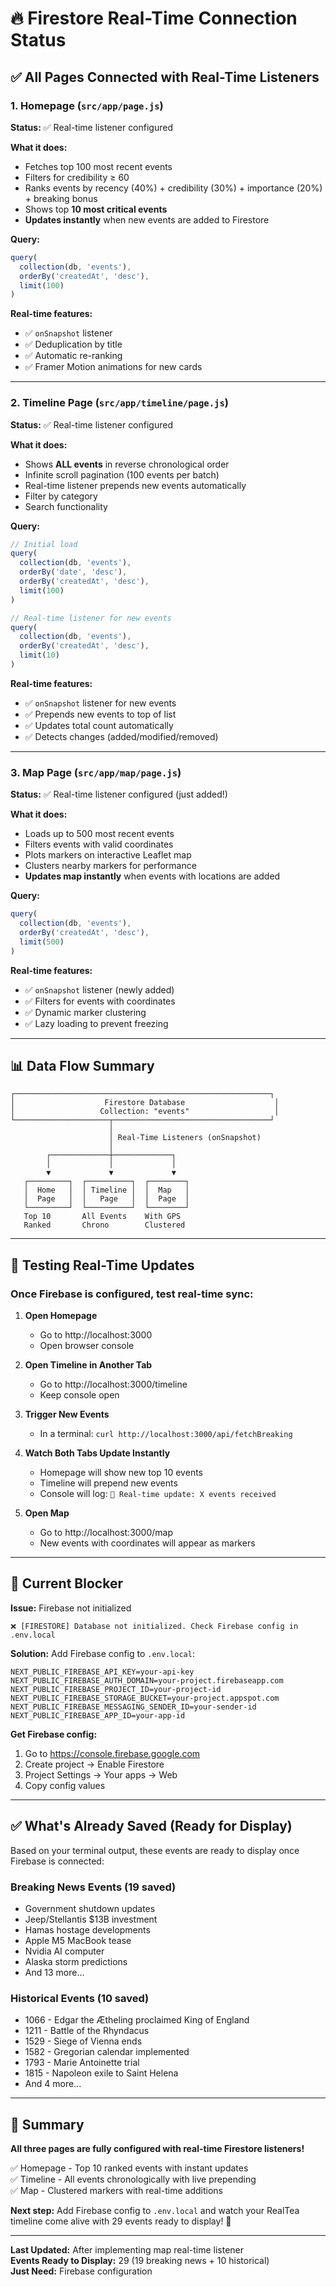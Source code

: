 # 🔥 Firestore Real-Time Connection Status

## ✅ All Pages Connected with Real-Time Listeners

### 1. **Homepage** (`src/app/page.js`)
**Status:** ✅ Real-time listener configured

**What it does:**
- Fetches top 100 most recent events
- Filters for credibility ≥ 60
- Ranks events by recency (40%) + credibility (30%) + importance (20%) + breaking bonus
- Shows top **10 most critical events**
- **Updates instantly** when new events are added to Firestore

**Query:**
```javascript
query(
  collection(db, 'events'),
  orderBy('createdAt', 'desc'),
  limit(100)
)
```

**Real-time features:**
- ✅ `onSnapshot` listener
- ✅ Deduplication by title
- ✅ Automatic re-ranking
- ✅ Framer Motion animations for new cards

---

### 2. **Timeline Page** (`src/app/timeline/page.js`)
**Status:** ✅ Real-time listener configured

**What it does:**
- Shows **ALL events** in reverse chronological order
- Infinite scroll pagination (100 events per batch)
- Real-time listener prepends new events automatically
- Filter by category
- Search functionality

**Query:**
```javascript
// Initial load
query(
  collection(db, 'events'),
  orderBy('date', 'desc'),
  orderBy('createdAt', 'desc'),
  limit(100)
)

// Real-time listener for new events
query(
  collection(db, 'events'),
  orderBy('createdAt', 'desc'),
  limit(10)
)
```

**Real-time features:**
- ✅ `onSnapshot` listener for new events
- ✅ Prepends new events to top of list
- ✅ Updates total count automatically
- ✅ Detects changes (added/modified/removed)

---

### 3. **Map Page** (`src/app/map/page.js`)
**Status:** ✅ Real-time listener configured (just added!)

**What it does:**
- Loads up to 500 most recent events
- Filters events with valid coordinates
- Plots markers on interactive Leaflet map
- Clusters nearby markers for performance
- **Updates map instantly** when events with locations are added

**Query:**
```javascript
query(
  collection(db, 'events'),
  orderBy('createdAt', 'desc'),
  limit(500)
)
```

**Real-time features:**
- ✅ `onSnapshot` listener (newly added)
- ✅ Filters for events with coordinates
- ✅ Dynamic marker clustering
- ✅ Lazy loading to prevent freezing

---

## 📊 Data Flow Summary

```
┌─────────────────────────────────────────────────────────┐
│                    Firestore Database                    │
│                   Collection: "events"                   │
└─────────────────────┬───────────────────────────────────┘
                      │
                      │ Real-Time Listeners (onSnapshot)
                      │
        ┌─────────────┼─────────────┐
        │             │             │
        ▼             ▼             ▼
   ┌─────────┐  ┌──────────┐  ┌────────┐
   │  Home   │  │ Timeline │  │  Map   │
   │  Page   │  │   Page   │  │  Page  │
   └─────────┘  └──────────┘  └────────┘
   Top 10       All Events    With GPS
   Ranked       Chrono        Clustered
```

---

## 🧪 Testing Real-Time Updates

### Once Firebase is configured, test real-time sync:

1. **Open Homepage**
   - Go to http://localhost:3000
   - Open browser console

2. **Open Timeline in Another Tab**
   - Go to http://localhost:3000/timeline
   - Keep console open

3. **Trigger New Events**
   - In a terminal: `curl http://localhost:3000/api/fetchBreaking`
   
4. **Watch Both Tabs Update Instantly**
   - Homepage will show new top 10 events
   - Timeline will prepend new events
   - Console will log: `🔄 Real-time update: X events received`

5. **Open Map**
   - Go to http://localhost:3000/map
   - New events with coordinates will appear as markers

---

## 🔧 Current Blocker

**Issue:** Firebase not initialized
```
❌ [FIRESTORE] Database not initialized. Check Firebase config in .env.local
```

**Solution:** Add Firebase config to `.env.local`:

```env
NEXT_PUBLIC_FIREBASE_API_KEY=your-api-key
NEXT_PUBLIC_FIREBASE_AUTH_DOMAIN=your-project.firebaseapp.com
NEXT_PUBLIC_FIREBASE_PROJECT_ID=your-project-id
NEXT_PUBLIC_FIREBASE_STORAGE_BUCKET=your-project.appspot.com
NEXT_PUBLIC_FIREBASE_MESSAGING_SENDER_ID=your-sender-id
NEXT_PUBLIC_FIREBASE_APP_ID=your-app-id
```

**Get Firebase config:**
1. Go to https://console.firebase.google.com
2. Create project → Enable Firestore
3. Project Settings → Your apps → Web
4. Copy config values

---

## ✅ What's Already Saved (Ready for Display)

Based on your terminal output, these events are ready to display once Firebase is connected:

### Breaking News Events (19 saved)
- Government shutdown updates
- Jeep/Stellantis $13B investment
- Hamas hostage developments
- Apple M5 MacBook tease
- Nvidia AI computer
- Alaska storm predictions
- And 13 more...

### Historical Events (10 saved)
- 1066 - Edgar the Ætheling proclaimed King of England
- 1211 - Battle of the Rhyndacus
- 1529 - Siege of Vienna ends
- 1582 - Gregorian calendar implemented
- 1793 - Marie Antoinette trial
- 1815 - Napoleon exile to Saint Helena
- And 4 more...

---

## 🎉 Summary

**All three pages are fully configured with real-time Firestore listeners!**

✅ Homepage - Top 10 ranked events with instant updates  
✅ Timeline - All events chronologically with live prepending  
✅ Map - Clustered markers with real-time additions  

**Next step:** Add Firebase config to `.env.local` and watch your RealTea timeline come alive with 29 events ready to display! 🚀

---

**Last Updated:** After implementing map real-time listener  
**Events Ready to Display:** 29 (19 breaking news + 10 historical)  
**Just Need:** Firebase configuration

